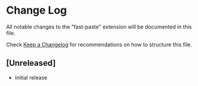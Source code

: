 # Change Log

All notable changes to the "fast-paste" extension will be documented in this file.

Check [Keep a Changelog](http://keepachangelog.com/) for recommendations on how to structure this file.

## [Unreleased]

- Initial release
